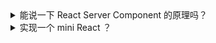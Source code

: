 <details>
  <summary>能说一下 React Server Component 的原理吗？</summary>
  
  React Server Components (RSC) 是 React 团队提出的一种新的服务器端渲染技术，其目的是优化 React 在服务器端的性能表现。RSC 的核心原理是在服务器端运行 React 组件，并且支持在客户端对其进行透明的缓存和复用。

具体来说，RSC 的原理可以概括为以下几点：

1. 服务器端运行 React 组件：传统的服务器端渲染技术是在服务器上将 React 组件渲染成 HTML，然后发送给客户端。而 RSC 则是在服务器上直接运行 React 组件，并将其渲染成字符串形式的输出。这样可以避免在客户端重新运行组件，提高性能和响应速度。

2. 支持缓存和复用：由于 RSC 在服务器端运行 React 组件，因此可以支持对其进行缓存和复用，避免重复渲染和计算。RSC 通过在组件上添加特殊的注释来标识其可缓存和可复用的状态，从而提高性能和响应速度。

3. 客户端透明：RSC 不会影响客户端代码的编写方式，客户端可以像往常一样使用 React 组件进行开发。当客户端需要渲染一个已经在服务器端运行过的组件时，RSC 会自动将其缓存的结果返回给客户端，从而避免重新运行组件。

总的来说，RSC 的核心原理是在服务器端运行 React 组件，并支持缓存和复用，从而提高性能和响应速度。同时，RSC 通过透明的方式实现了客户端和服务器端的无缝衔接，让开发者可以更加方便地使用 React 进行服务器端渲染。

</details>

<details>
<summary>实现一个 mini React ？</summary>
要实现一个 mini React，需要了解 React 的核心概念和特性。以下是一个简单的实现：

```js
// React element类，用于描述虚拟DOM
class Element {
  constructor(type, props, children) {
    this.type = type
    this.props = props
    this.children = children
  }
}

// createElement函数，用于创建React element
function createElement(type, props, ...children) {
  return new Element(type, props, children)
}

// render函数，用于将React element渲染为真实DOM
function render(element, container) {
  const dom =
    element.type === 'text'
      ? document.createTextNode(element.props.nodeValue)
      : document.createElement(element.type)

  // 将props设置为DOM元素的属性
  Object.keys(element.props).forEach(key => {
    dom[key] = element.props[key]
  })

  // 递归渲染子元素
  element.children.forEach(child => render(child, dom))

  // 将DOM元素插入到容器中
  container.appendChild(dom)
}

// Component类，用于自定义React组件
class Component {
  constructor(props) {
    this.props = props
    this.state = {}
  }

  setState(partialState) {
    // 合并state并触发更新
    this.state = { ...this.state, ...partialState }
    this.update()
  }

  update() {
    // 重新渲染组件
    const element = this.render()
    this.dom.parentNode.replaceChild(element, this.dom)
    this.dom = element
  }

  mount(container) {
    // 初始化渲染组件
    const element = this.render()
    render(element, container)
    this.dom = element
  }
}

// 示例组件
class App extends Component {
  constructor(props) {
    super(props)
    this.state = { count: 0 }
  }

  handleClick = () => {
    this.setState({ count: this.state.count + 1 })
  }

  render() {
    return createElement(
      'div',
      {},
      createElement('h1', {}, `Count: ${this.state.count}`),
      createElement('button', { onClick: this.handleClick }, 'Increment')
    )
  }
}

// 初始化应用
const app = new App()
app.mount(document.getElementById('root'))
```

</details>
